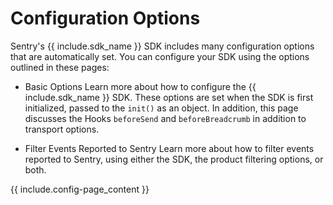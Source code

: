 <!--
Guideline: This page is common to all SDKs; it is stored in the common folder, nested under _includes/common. To use, 

1. Add a folder with the name of the platform you are documenting to the _documentation/sdks structure (for example, _documentation/sdks/javascript) 
2. Create a new config-<sdk>-intro.md file in _documentation/sdks/<platform-name> 
3. Create the defined `include` statements and add them to the configuration-intro.md file

If you have questions, please ask Fiona or Daniel. 

**The objective for this page is that a developer can view easily the configuration options for the SDK; each page _must_ have a description that includes a summary of what the page provides to the developer. Simply linking the page is insufficient.**
-->

# Configuration Options

Sentry's {{ include.sdk_name }} SDK includes many configuration options that are automatically set. You can configure your SDK using the options outlined in these pages:

- Basic Options
Learn more about how to configure the {{ include.sdk_name }} SDK. These options are set when the SDK is first initialized, passed to the `init()` as an object. In addition, this page discusses the Hooks `beforeSend` and `beforeBreadcrumb` in addition to transport options.

- Filter Events Reported to Sentry
Learn more about how to filter events reported to Sentry, using either the SDK, the product filtering options, or both.

{{ include.config-page_content }}
<!--
Guideline: Create the `include` statement that links to the pages specific to the SDK you are documenting. For example, here we link to Source Maps, Lazy Loading, Shutdown and Draining, and Supported Browsers for JavaScript
--> 